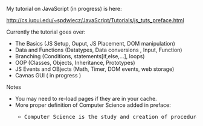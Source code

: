 My tutorial on JavaScript (in progress) is here:

http://cs.iupui.edu/~spdwiecz/JavaScript/Tutorials/js_tuts_preface.html


Currently the tutorial goes over:

<ul>
<li>The Basics (JS Setup, Ouput, JS Placement, DOM manipulation)</li>
<li>Data and Functions (Datatypes, Data conversions , Input, Function)</li>
<li>Branching (Conditions, statements[if,else,...], loops)</li>
<li>OOP (Classes, Objects, Inheritance, Prototypes)</li>
<li>JS Events and OBjects (Math, Timer, DOM events, web storage)</li>
<li>Cavnas GUI ( in progress )</li>
</ul>

Notes 
<ul>
<li>You may need to re-load pages if they are in your cache.</li>
<li>More proper definition of Computer Science added in preface:
<ul><li><pre>Computer Science is the study and creation of procedural systems that solves a task (informational algorithms): as in we are interested in the process of the task that leads to the solution, not the solution itself. Computer Science is not about computers, but proccess with information, in which exist both in computers and naturally in our physical world.</pre></li></ul>
</li>
